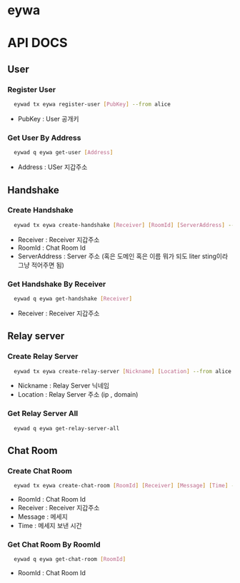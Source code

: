# eywa

# API DOCS

## User

### Register User

```bash
  eywad tx eywa register-user [PubKey] --from alice
```

- PubKey : User 공개키

### Get User By Address

```bash
  eywad q eywa get-user [Address]
```

- Address : USer 지갑주소

## Handshake

### Create Handshake

```bash
  eywad tx eywa create-handshake [Receiver] [RoomId] [ServerAddress] --from alice
```

- Receiver : Receiver 지갑주소
- RoomId : Chat Room Id
- ServerAddress : Server 주소 (혹은 도메인 혹은 이름 뭐가 되도 liter sting이라 그냥 적어주면 됨)

### Get Handshake By Receiver

```bash
  eywad q eywa get-handshake [Receiver]
```

- Receiver : Receiver 지갑주소

## Relay server

### Create Relay Server

```bash
  eywad tx eywa create-relay-server [Nickname] [Location] --from alice
```

- Nickname : Relay Server 닉네임
- Location : Relay Server 주소 (ip , domain)

### Get Relay Server All

```bash
  eywad q eywa get-relay-server-all
```

## Chat Room

### Create Chat Room

```bash
  eywad tx eywa create-chat-room [RoomId] [Receiver] [Message] [Time] --from alice
```

- RoomId : Chat Room Id
- Receiver : Receiver 지갑주소
- Message : 메세지
- Time : 메세지 보낸 시간

### Get Chat Room By RoomId

```bash
  eywad q eywa get-chat-room [RoomId]
```

- RoomId : Chat Room Id
